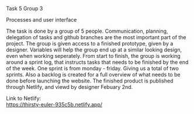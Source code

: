 Task 5 
Group 3


Processes and user interface

The task is done by a group of 5 people. Communication, planning, delegation of tasks and github branches are the most important part of the project. 
The group is given access to a finished prototype, given by a designer. 
Variables will help the group end up at a similar looking design, even when working seperately. 
From start to finish, the group is working around a sprint log, that instructs tasks that needs to be finished by the end of the week. One sprint is from monday - friday. Giving us a total of two sprints.
Also a backlog is created for a full overview of what needs to be done before launching the website.
The finished product is published through Netlify, and viewd by designer Febuary 2nd.

Link to Netlify:
<br>
https://thirsty-euler-935c5b.netlify.app/
